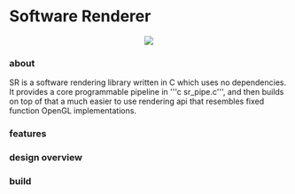 # Software Renderer

<p align="center">
  <img src="https://user-images.githubusercontent.com/8971799/189614240-9449b3fe-372d-4796-8f32-3b13309ca629.png" />
</p>

### about
SR is a software rendering library written in C which uses no dependencies.  It provides a core programmable pipeline in '''c sr_pipe.c''', and then builds on top of that a much easier to use rendering api that resembles fixed function OpenGL implementations.

### features

### design overview

### build
